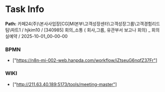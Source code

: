 # Task Info

**Path:** 카페24(주)\본사사업장\[CG]MI본부\고객성장센터\고객성장그룹\고객경험리드팀\파트1 / hjkim10 / [340985] 회의_소통 ( 회사,그룹, 유관부서 보고나 회의) _ 회의실예약 / 2025-10-01_00-00-00

### BPMN
- ["https://n8n-mi-002-web.hanpda.com/workflow/iZtseuG6nqfZ37Fr"]

### WIKI
- ["http://211.63.40.189:5173/tools/meeting-master"]

